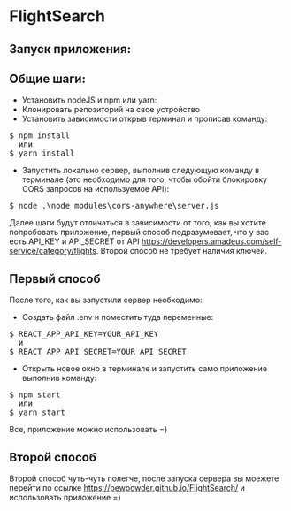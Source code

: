 # FlightSearch

## Запуск приложения:

## Общие шаги:

- Установить nodeJS и npm или yarn:
- Клонировать репозиторий на свое устройство
- Установить зависимости открыв терминал и прописав команду:
<pre>
$ npm install
  или
$ yarn install
</pre>
- Запустить локально сервер, выполнив следующую команду в терминале (это необходимо для того, чтобы обойти блокировку CORS запросов на используемое API):
<pre>
$ node .\node_modules\cors-anywhere\server.js
</pre>

Далее шаги будут отличаться в зависимости от того, как вы хотите попробовать приложение, первый способ подразумевает, что у вас есть API_KEY и API_SECRET от API https://developers.amadeus.com/self-service/category/flights. Второй способ не требует наличия ключей.

## Первый способ

После того, как вы запустили сервер необходимо:

- Создать файл .env и поместить туда переменные:
<pre>
$ REACT_APP_API_KEY=YOUR_API_KEY
  и
$ REACT_APP_API_SECRET=YOUR_API_SECRET
</pre>
- Открыть новое окно в терминале и запустить само приложение выполнив команду:
<pre>
$ npm start
  или
$ yarn start
</pre>

Все, приложение можно использовать =)

## Второй способ

Второй способ чуть-чуть полегче, после запуска сервера вы моежете перейти по ссылке https://pewpowder.github.io/FlightSearch/ и использовать приложение =)
